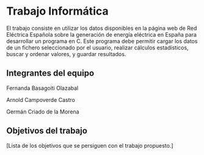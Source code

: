 # Trabajo Informática

El trabajo consiste en utilizar los datos disponibles en la página web de Red Eléctrica Española sobre la generación de energía eléctrica en España para desarrollar un programa en C. Este programa debe permitir cargar los datos de un fichero seleccionado por el usuario, realizar cálculos estadísticos, buscar y ordenar valores, y guardar resultados. 

## Integrantes del equipo

Fernanda Basagoiti Olazabal

Arnold Campoverde Castro

Germán Criado de la Morena 

## Objetivos del trabajo

[Lista de los objetivos que se persiguen con el trabajo propuesto.]
